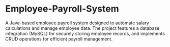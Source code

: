 # Employee-Payroll-System
A Java-based employee payroll system designed to automate salary calculations and manage employee data. The project features a database integration (MySQL) for securely storing employee records, and implements CRUD operations for efficient payroll management.
